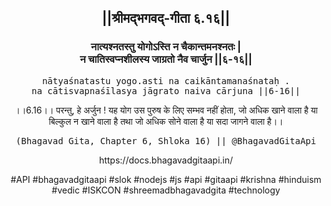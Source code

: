 <center><h2>||श्रीमद्‍भगवद्‍-गीता ६.१६||</h2>
<h3>नात्यश्नतस्तु योगोऽस्ति न चैकान्तमनश्नतः |<br/>न चातिस्वप्नशीलस्य जाग्रतो नैव चार्जुन ||६-१६||</h3>
<pre>nātyaśnatastu yogo.asti na caikāntamanaśnataḥ .<br/>na cātisvapnaśīlasya jāgrato naiva cārjuna ||6-16||</pre>
<p>।।6.16।। परन्तु, हे अर्जुन ! यह योग उस पुरुष के लिए सम्भव नहीं होता, जो अधिक खाने वाला है या बिल्कुल न खाने वाला है तथा जो अधिक सोने वाला है या सदा जागने वाला है।।</p>
<pre>(Bhagavad Gita, Chapter 6, Shloka 16) || @BhagavadGitaApi</pre><p>https://docs.bhagavadgitaapi.in/</p><p>#API #bhagavadgitaapi #slok #nodejs #js #api #gitaapi #krishna #hinduism #vedic #ISKCON #shreemadbhagavadgita #technology</p></center>